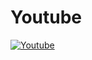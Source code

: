 # Youtube
[![Youtube](http://img.youtube.com/vi/YOUTUBE_VIDEO_ID_HERE/0.jpg)](https://youtu.be/AWeWkN9w_NU)


